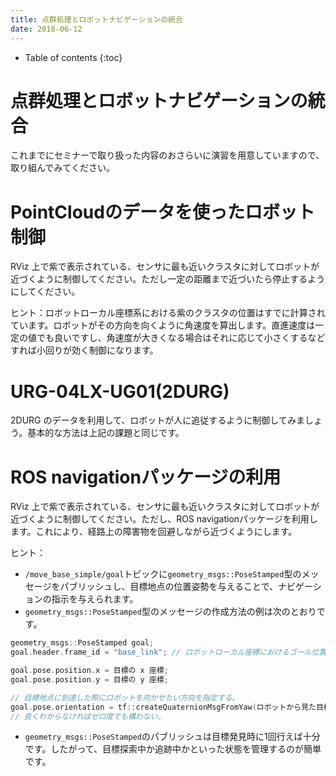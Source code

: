 ```yaml
---
title: 点群処理とロボットナビゲーションの統合
date: 2018-06-12
---
```


- Table of contents
{:toc}

# 点群処理とロボットナビゲーションの統合

これまでにセミナーで取り扱った内容のおさらいに演習を用意していますので、取り組んでみてください。

# PointCloudのデータを使ったロボット制御
RViz 上で紫で表示されている、センサに最も近いクラスタに対してロボットが近づくように制御してください。ただし一定の距離まで近づいたら停止するようにしてください。

ヒント：ロボットローカル座標系における紫のクラスタの位置はすでに計算されています。ロボットがその方向を向くように角速度を算出します。直進速度は一定の値でも良いですし、角速度が大きくなる場合はそれに応じて小さくするなどすれば小回りが効く制御になります。

# URG-04LX-UG01(2DURG)
2DURG のデータを利用して、ロボットが人に追従するように制御してみましょう。基本的な方法は上記の課題と同じです。

# ROS navigationパッケージの利用
RViz 上で紫で表示されている、センサに最も近いクラスタに対してロボットが近づくように制御してください。ただし、ROS navigationパッケージを利用します。これにより、経路上の障害物を回避しながら近づくようにします。

ヒント：
- `/move_base_simple/goal`トピックに`geometry_msgs::PoseStamped`型のメッセージをパブリッシュし、目標地点の位置姿勢を与えることで、ナビゲーションの指示を与えられます。
- `geometry_msgs::PoseStamped`型のメッセージの作成方法の例は次のとおりです。

```c++
geometry_msgs::PoseStamped goal;
goal.header.frame_id = "base_link"; // ロボットローカル座標におけるゴール位置を指定したい場合のコード。

goal.pose.position.x = 目標の x 座標; 
goal.pose.position.y = 目標の y 座標;

// 目標地点に到達した際にロボットを向かせたい方向を指定する。
goal.pose.orientation = tf::createQuaternionMsgFromYaw(ロボットから見た目標の方向をラジアンで指定); 
// 良くわからなければゼロ度でも構わない。
```

- `geometry_msgs::PoseStamped`のパブリッシュは目標発見時に1回行えば十分です。したがって、目標探索中か追跡中かといった状態を管理するのが簡単です。
